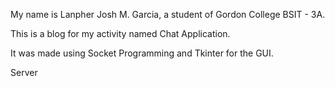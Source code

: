 My name is Lanpher Josh M. Garcia, a student of Gordon College BSIT - 3A. 

This is a blog for my activity named Chat Application. 

It was made using Socket Programming and Tkinter for the GUI. 


Server 


